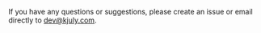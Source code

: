 If you have any questions or suggestions, please create an issue or email directly to dev@kjuly.com.
